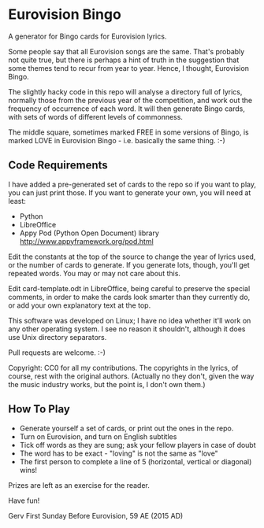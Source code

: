 Eurovision Bingo
================

A generator for Bingo cards for Eurovision lyrics.

Some people say that all Eurovision songs are the same. That's probably not
quite true, but there is perhaps a hint of truth in the suggestion that some
themes tend to recur from year to year. Hence, I thought, Eurovision Bingo.

The slightly hacky code in this repo will analyse a directory full of lyrics,
normally those from the previous year of the competition, and work out the
frequency of occurrence of each word. It will then generate Bingo cards, with
sets of words of different levels of commonness.

The middle square, sometimes marked FREE in some versions of Bingo, is marked
LOVE in Eurovision Bingo - i.e. basically the same thing. :-)

Code Requirements
-----------------

I have added a pre-generated set of cards to the repo so if you want to play,
you can just print those. If you want to generate your own, you will need at
least:

* Python
* LibreOffice
* Appy Pod (Python Open Document) library
  http://www.appyframework.org/pod.html

Edit the constants at the top of the source to change the year of lyrics used,
or the number of cards to generate. If you generate lots, though, you'll get
repeated words. You may or may not care about this.

Edit card-template.odt in LibreOffice, being careful to preserve the special
comments, in order to make the cards look smarter than they currently do, or
add your own explanatory text at the top.

This software was developed on Linux; I have no idea whether it'll work on any
other operating system. I see no reason it shouldn't, although it does use
Unix directory separators.

Pull requests are welcome. :-)

Copyright: CC0 for all my contributions. The copyrights in the lyrics, of
course, rest with the original authors. (Actually no they don't, given the
way the music industry works, but the point is, I don't own them.)

How To Play
-----------

* Generate yourself a set of cards, or print out the ones in the repo.
* Turn on Eurovision, and turn on English subtitles
* Tick off words as they are sung; ask your fellow players in case of doubt
* The word has to be exact - "loving" is not the same as "love"
* The first person to complete a line of 5 (horizontal, vertical or diagonal)
  wins!

Prizes are left as an exercise for the reader.

Have fun!

Gerv
First Sunday Before Eurovision, 59 AE (2015 AD)
